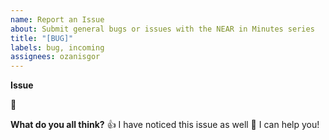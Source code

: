 ```yaml
---
name: Report an Issue
about: Submit general bugs or issues with the NEAR in Minutes series
title: "[BUG]"
labels: bug, incoming
assignees: ozanisgor
---
```


**Issue**

📌

<!--
Hello 👋 Thank you for submitting an issue.

Please describe your modifications.

Before you start, please make sure your issue is understandable and reproducible.
-->

**What do you all think?**
👍 I have noticed this issue as well
🚀 I can help you!
